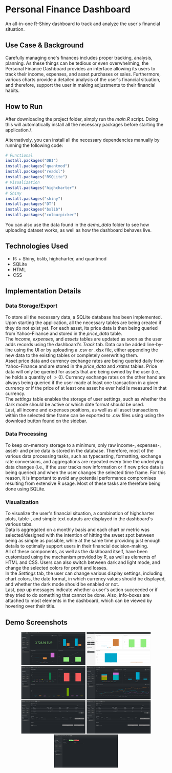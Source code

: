 # Personal Finance Dashboard

An all-in-one R-Shiny dashboard to track and analyze the user's financial situation.


## Use Case \& Background

Carefully managing one's finances includes proper tracking, analysis, planning. As these things can be tedious or even overwhelming, the Personal Finance Dashboard provides an interface allowing its users to track their income, expenses, and asset purchases or sales. Furthermore, various charts provide a detailed analysis of the user's financial situation, and therefore, support the user in making adjustments to their financial habits.


## How to Run
After downloading the project folder, simply run the *main.R* script. Doing this will automatically install all the necessary packages before starting the application.\\

Alternatively, you can install all the necessary dependencies manually by running the following code:
```r
# Functional
install.packages("DBI")
install.packages("quantmod")
install.packages("readxl")
install.packages("RSQLite")
# Visualization
install.packages("highcharter")
# Shiny
install.packages("shiny")
install.packages("DT")
install.packages("bslib")
install.packages("colourpicker")
```

You can also use the data found in the *demo\_data* folder to see how uploading dataset works, as well as how the dashboard behaves live.


## Technologies Used

- R: + Shiny, bslib, highcharter, and quantmod
- SQLite
- HTML
- CSS


## Implementation Details

### Data Storage/Export

To store all the necessary data, a SQLite database has been implemented.  
Upon starting the application, all the necessary tables are being created if they do not exist yet. For each asset, its price data is then being queried from Yahoo-Finance and stored in the *price\_data* table.  
The *income*, *expenses*, and *assets* tables are updated as soon as the user adds records using the dashboard's *Track* tab. Data can be added line-by-line using the UI or by uploading a .csv or .xlsx file, either appending the new data to the existing tables or completely overwriting them.  
Asset price data and currency exchange rates are being queried daily from Yahoo-Finance and are stored in the *price\_data* and *xrates* tables. Price data will only be queried for assets that are being owned by the user (i.e., he holds a quantity of $>0$). Currency exchange rates on the other hand are always being queried if the user made at least one transaction in a given currency or if the price of at least one asset he ever held is measured in that currency.  
The *settings* table enables the storage of user settings, such as whether the dark mode should be active or which date format should be used.  
Last, all income and expenses positions, as well as all asset transactions within the selected time frame can be exported to .csv files using using the download button found on the sidebar.  

### Data Processing

To keep on-memory storage to a minimum, only raw income-, expenses-, asset- and price data is stored in the database. Therefore, most of the various data processing tasks, such as typecasting, formatting, exchange rate conversions, and aggregations are repeated every time the underlying data changes (i.e., if the user tracks new information or if new price data is being queried) and when the user changes the selected time frame. For this reason, it is important to avoid any potential performance compromises resulting from extensive R usage. Most of these tasks are therefore being done using SQLite.

### Visualization
To visualize the user's financial situation, a combination of highcharter plots,  table-, and simple text outputs are displayed in the dashboard's various tabs.  
Data is aggregated on a monthly basis and each chart or metric was selected/designed with the intention of hitting the sweet spot between being as simple as possible, while at the same time providing just enough details to optimally support users in their financial decision-making.  
All of these components, as well as the dashboard itself, have been customized using the mechanism provided by R, as well as elements of HTML and CSS. Users can also switch between dark and light mode, and change the selected colors for profit and losses.  
In the *Settings* tab, the user can change various display settings, including chart colors, the date format, in which currency values should be displayed, and whether the dark mode should be enabled or not.  
Last, pop up messages indicate whether a user's action succeeded or if they tried to do something that cannot be done. Also, info-boxes are attached to most elements in the dashboard, which can be viewed by hovering over their title.  


## Demo Screenshots
<p align = "center">
  <img src = "https://github.com/iamklager/personal_finance_dashboard/raw/main/.github/screenshot_1.png" width = "200" />
  <img src = "https://github.com/iamklager/personal_finance_dashboard/raw/main/.github/screenshot_2.png" width = "200" />
  <img src = "https://github.com/iamklager/personal_finance_dashboard/raw/main/.github/screenshot_3.png" width = "200" />
  <img src = "https://github.com/iamklager/personal_finance_dashboard/raw/main/.github/screenshot_4.png" width = "200" />
  <br>
  <img src = "https://github.com/iamklager/personal_finance_dashboard/raw/main/.github/screenshot_5.png" width = "200" />
  <img src = "https://github.com/iamklager/personal_finance_dashboard/raw/main/.github/screenshot_6.png" width = "200" />
  <img src = "https://github.com/iamklager/personal_finance_dashboard/raw/main/.github/screenshot_7.png" width = "200" />
</p>

